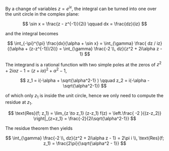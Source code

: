 By a change of variables $z = e^{ix}$, the integral can be turned into one over the unit circle in the complex plane:

$$
\sin x = \frac{z - z^{-1}}{2i} \qquad dx = \frac{dz}{iz}
$$

and the integral becomes

$$
\int_{-\pi}^{\pi} \frac{dx}{\alpha + \sin x} = \int_{\gamma} \frac{ dz / iz}{(\alpha + (z-z^{-1})/2i)} = \int_{\gamma} \frac{-2 \\, dz}{z^2 + 2i\alpha z - 1}
$$

The integrand is a rational function with two simple poles at the zeros of $z^2 + 2i\alpha z - 1 = (z+i\alpha)^2 + \alpha^2 - 1$,

$$
z_1 = i(-\alpha + \sqrt{\alpha^2-1} ) \qquad z_2 = i(-\alpha - \sqrt{\alpha^2-1})
$$

of which only $z_1$ is inside the unit circle, hence we only need to compute the residue at $z_1$.

$$
\text{Res}(f; z_1) = \lim_{z \to z_1} (z-z_1) f(z) = \left.\frac{ -2 }{(z-z_2)} \right|_{z=z_1} = \frac{-2}{2i\sqrt{\alpha^2-1}}
$$

The residue theorem then yields

$$
\int_{\gamma} \frac{-2 \\, dz}{z^2 + 2i\alpha z - 1} = 2\pi i \\, \text{Res}(f; z_1) = \frac{2\pi}{\sqrt{\alpha^2 - 1}}
$$
